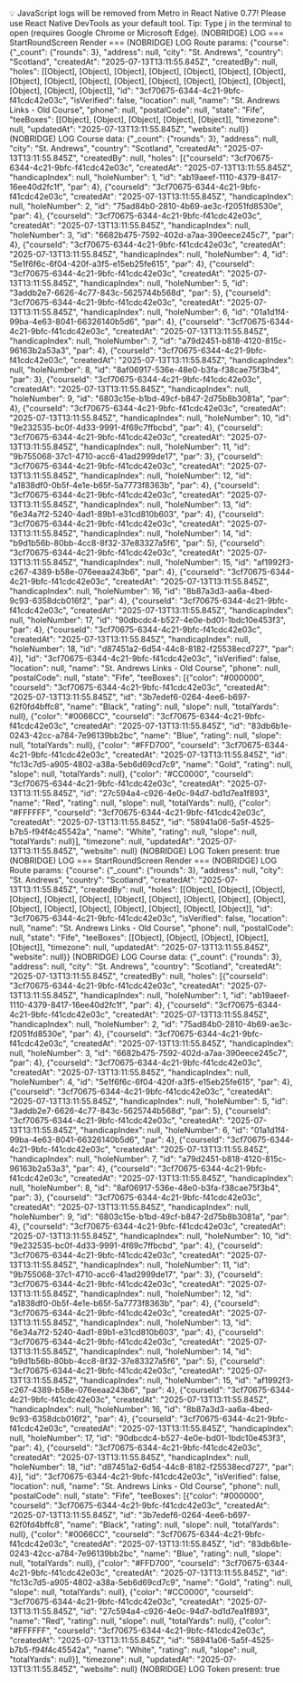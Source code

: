 💡 JavaScript logs will be removed from Metro in React Native 0.77! Please use React Native DevTools as your default tool. Tip: Type j in the terminal to open (requires Google Chrome or Microsoft Edge).
(NOBRIDGE) LOG === StartRoundScreen Render ===
(NOBRIDGE) LOG Route params: {"course": {"\_count": {"rounds": 3}, "address": null, "city": "St. Andrews", "country": "Scotland", "createdAt": "2025-07-13T13:11:55.845Z", "createdBy": null, "holes": [[Object], [Object], [Object], [Object], [Object], [Object], [Object], [Object], [Object], [Object], [Object], [Object], [Object], [Object], [Object], [Object], [Object], [Object]], "id": "3cf70675-6344-4c21-9bfc-f41cdc42e03c", "isVerified": false, "location": null, "name": "St. Andrews Links - Old Course", "phone": null, "postalCode": null, "state": "Fife", "teeBoxes": [[Object], [Object], [Object], [Object], [Object]], "timezone": null, "updatedAt": "2025-07-13T13:11:55.845Z", "website": null}}
(NOBRIDGE) LOG Course data: {"\_count": {"rounds": 3}, "address": null, "city": "St. Andrews", "country": "Scotland", "createdAt": "2025-07-13T13:11:55.845Z", "createdBy": null, "holes": [{"courseId": "3cf70675-6344-4c21-9bfc-f41cdc42e03c", "createdAt": "2025-07-13T13:11:55.845Z", "handicapIndex": null, "holeNumber": 1, "id": "ab19aeef-1110-4379-8417-16ee40d2fc1f", "par": 4}, {"courseId": "3cf70675-6344-4c21-9bfc-f41cdc42e03c", "createdAt": "2025-07-13T13:11:55.845Z", "handicapIndex": null, "holeNumber": 2, "id": "75ad84b0-2810-4b69-ae3c-f2051fd8530e", "par": 4}, {"courseId": "3cf70675-6344-4c21-9bfc-f41cdc42e03c", "createdAt": "2025-07-13T13:11:55.845Z", "handicapIndex": null, "holeNumber": 3, "id": "6682b475-7592-402d-a7aa-390eece245c7", "par": 4}, {"courseId": "3cf70675-6344-4c21-9bfc-f41cdc42e03c", "createdAt": "2025-07-13T13:11:55.845Z", "handicapIndex": null, "holeNumber": 4, "id": "5e1f6f6c-6f04-420f-a3f5-e15eb25fe615", "par": 4}, {"courseId": "3cf70675-6344-4c21-9bfc-f41cdc42e03c", "createdAt": "2025-07-13T13:11:55.845Z", "handicapIndex": null, "holeNumber": 5, "id": "3addb2e7-6626-4c77-843c-5625744b568d", "par": 5}, {"courseId": "3cf70675-6344-4c21-9bfc-f41cdc42e03c", "createdAt": "2025-07-13T13:11:55.845Z", "handicapIndex": null, "holeNumber": 6, "id": "01a1d1f4-99ba-4e63-8041-66326140b5d6", "par": 4}, {"courseId": "3cf70675-6344-4c21-9bfc-f41cdc42e03c", "createdAt": "2025-07-13T13:11:55.845Z", "handicapIndex": null, "holeNumber": 7, "id": "a79d2451-b818-4120-815c-96163b2a53a3", "par": 4}, {"courseId": "3cf70675-6344-4c21-9bfc-f41cdc42e03c", "createdAt": "2025-07-13T13:11:55.845Z", "handicapIndex": null, "holeNumber": 8, "id": "8af06917-536e-48e0-b3fa-f38cae75f3b4", "par": 3}, {"courseId": "3cf70675-6344-4c21-9bfc-f41cdc42e03c", "createdAt": "2025-07-13T13:11:55.845Z", "handicapIndex": null, "holeNumber": 9, "id": "6803c15e-b1bd-49cf-b847-2d75b8b3081a", "par": 4}, {"courseId": "3cf70675-6344-4c21-9bfc-f41cdc42e03c", "createdAt": "2025-07-13T13:11:55.845Z", "handicapIndex": null, "holeNumber": 10, "id": "9e232535-bc0f-4d33-9991-4f69c7ffbcbd", "par": 4}, {"courseId": "3cf70675-6344-4c21-9bfc-f41cdc42e03c", "createdAt": "2025-07-13T13:11:55.845Z", "handicapIndex": null, "holeNumber": 11, "id": "9b755068-37c1-4710-acc6-41ad2999de17", "par": 3}, {"courseId": "3cf70675-6344-4c21-9bfc-f41cdc42e03c", "createdAt": "2025-07-13T13:11:55.845Z", "handicapIndex": null, "holeNumber": 12, "id": "a1838df0-0b5f-4e1e-b65f-5a7773f8363b", "par": 4}, {"courseId": "3cf70675-6344-4c21-9bfc-f41cdc42e03c", "createdAt": "2025-07-13T13:11:55.845Z", "handicapIndex": null, "holeNumber": 13, "id": "6e34a7f2-5240-4ad1-89b1-e31cd810b603", "par": 4}, {"courseId": "3cf70675-6344-4c21-9bfc-f41cdc42e03c", "createdAt": "2025-07-13T13:11:55.845Z", "handicapIndex": null, "holeNumber": 14, "id": "b9d1b56b-80bb-4cc8-8f32-37e83327a5f6", "par": 5}, {"courseId": "3cf70675-6344-4c21-9bfc-f41cdc42e03c", "createdAt": "2025-07-13T13:11:55.845Z", "handicapIndex": null, "holeNumber": 15, "id": "af1992f3-c267-4389-b58e-076eeaa243b6", "par": 4}, {"courseId": "3cf70675-6344-4c21-9bfc-f41cdc42e03c", "createdAt": "2025-07-13T13:11:55.845Z", "handicapIndex": null, "holeNumber": 16, "id": "8b87a3d3-aa6a-4bed-9c93-6358dcb016f2", "par": 4}, {"courseId": "3cf70675-6344-4c21-9bfc-f41cdc42e03c", "createdAt": "2025-07-13T13:11:55.845Z", "handicapIndex": null, "holeNumber": 17, "id": "90dbcdc4-b527-4e0e-bd01-1bdc10e453f3", "par": 4}, {"courseId": "3cf70675-6344-4c21-9bfc-f41cdc42e03c", "createdAt": "2025-07-13T13:11:55.845Z", "handicapIndex": null, "holeNumber": 18, "id": "d87451a2-6d54-44c8-8182-f25538ecd727", "par": 4}], "id": "3cf70675-6344-4c21-9bfc-f41cdc42e03c", "isVerified": false, "location": null, "name": "St. Andrews Links - Old Course", "phone": null, "postalCode": null, "state": "Fife", "teeBoxes": [{"color": "#000000", "courseId": "3cf70675-6344-4c21-9bfc-f41cdc42e03c", "createdAt": "2025-07-13T13:11:55.845Z", "id": "3b7edef6-0264-4ee6-b697-62f0fd4bffc8", "name": "Black", "rating": null, "slope": null, "totalYards": null}, {"color": "#0066CC", "courseId": "3cf70675-6344-4c21-9bfc-f41cdc42e03c", "createdAt": "2025-07-13T13:11:55.845Z", "id": "83db6b1e-0243-42cc-a784-7e96139bb2bc", "name": "Blue", "rating": null, "slope": null, "totalYards": null}, {"color": "#FFD700", "courseId": "3cf70675-6344-4c21-9bfc-f41cdc42e03c", "createdAt": "2025-07-13T13:11:55.845Z", "id": "fc13c7d5-a905-4802-a38a-5eb6d69cd7c9", "name": "Gold", "rating": null, "slope": null, "totalYards": null}, {"color": "#CC0000", "courseId": "3cf70675-6344-4c21-9bfc-f41cdc42e03c", "createdAt": "2025-07-13T13:11:55.845Z", "id": "27c594a4-c926-4e0c-94d7-bd1d7ea1f893", "name": "Red", "rating": null, "slope": null, "totalYards": null}, {"color": "#FFFFFF", "courseId": "3cf70675-6344-4c21-9bfc-f41cdc42e03c", "createdAt": "2025-07-13T13:11:55.845Z", "id": "58941a06-5a5f-4525-b7b5-f94f4c45542a", "name": "White", "rating": null, "slope": null, "totalYards": null}], "timezone": null, "updatedAt": "2025-07-13T13:11:55.845Z", "website": null}
(NOBRIDGE) LOG Token present: true
(NOBRIDGE) LOG === StartRoundScreen Render ===
(NOBRIDGE) LOG Route params: {"course": {"\_count": {"rounds": 3}, "address": null, "city": "St. Andrews", "country": "Scotland", "createdAt": "2025-07-13T13:11:55.845Z", "createdBy": null, "holes": [[Object], [Object], [Object], [Object], [Object], [Object], [Object], [Object], [Object], [Object], [Object], [Object], [Object], [Object], [Object], [Object], [Object], [Object]], "id": "3cf70675-6344-4c21-9bfc-f41cdc42e03c", "isVerified": false, "location": null, "name": "St. Andrews Links - Old Course", "phone": null, "postalCode": null, "state": "Fife", "teeBoxes": [[Object], [Object], [Object], [Object], [Object]], "timezone": null, "updatedAt": "2025-07-13T13:11:55.845Z", "website": null}}
(NOBRIDGE) LOG Course data: {"\_count": {"rounds": 3}, "address": null, "city": "St. Andrews", "country": "Scotland", "createdAt": "2025-07-13T13:11:55.845Z", "createdBy": null, "holes": [{"courseId": "3cf70675-6344-4c21-9bfc-f41cdc42e03c", "createdAt": "2025-07-13T13:11:55.845Z", "handicapIndex": null, "holeNumber": 1, "id": "ab19aeef-1110-4379-8417-16ee40d2fc1f", "par": 4}, {"courseId": "3cf70675-6344-4c21-9bfc-f41cdc42e03c", "createdAt": "2025-07-13T13:11:55.845Z", "handicapIndex": null, "holeNumber": 2, "id": "75ad84b0-2810-4b69-ae3c-f2051fd8530e", "par": 4}, {"courseId": "3cf70675-6344-4c21-9bfc-f41cdc42e03c", "createdAt": "2025-07-13T13:11:55.845Z", "handicapIndex": null, "holeNumber": 3, "id": "6682b475-7592-402d-a7aa-390eece245c7", "par": 4}, {"courseId": "3cf70675-6344-4c21-9bfc-f41cdc42e03c", "createdAt": "2025-07-13T13:11:55.845Z", "handicapIndex": null, "holeNumber": 4, "id": "5e1f6f6c-6f04-420f-a3f5-e15eb25fe615", "par": 4}, {"courseId": "3cf70675-6344-4c21-9bfc-f41cdc42e03c", "createdAt": "2025-07-13T13:11:55.845Z", "handicapIndex": null, "holeNumber": 5, "id": "3addb2e7-6626-4c77-843c-5625744b568d", "par": 5}, {"courseId": "3cf70675-6344-4c21-9bfc-f41cdc42e03c", "createdAt": "2025-07-13T13:11:55.845Z", "handicapIndex": null, "holeNumber": 6, "id": "01a1d1f4-99ba-4e63-8041-66326140b5d6", "par": 4}, {"courseId": "3cf70675-6344-4c21-9bfc-f41cdc42e03c", "createdAt": "2025-07-13T13:11:55.845Z", "handicapIndex": null, "holeNumber": 7, "id": "a79d2451-b818-4120-815c-96163b2a53a3", "par": 4}, {"courseId": "3cf70675-6344-4c21-9bfc-f41cdc42e03c", "createdAt": "2025-07-13T13:11:55.845Z", "handicapIndex": null, "holeNumber": 8, "id": "8af06917-536e-48e0-b3fa-f38cae75f3b4", "par": 3}, {"courseId": "3cf70675-6344-4c21-9bfc-f41cdc42e03c", "createdAt": "2025-07-13T13:11:55.845Z", "handicapIndex": null, "holeNumber": 9, "id": "6803c15e-b1bd-49cf-b847-2d75b8b3081a", "par": 4}, {"courseId": "3cf70675-6344-4c21-9bfc-f41cdc42e03c", "createdAt": "2025-07-13T13:11:55.845Z", "handicapIndex": null, "holeNumber": 10, "id": "9e232535-bc0f-4d33-9991-4f69c7ffbcbd", "par": 4}, {"courseId": "3cf70675-6344-4c21-9bfc-f41cdc42e03c", "createdAt": "2025-07-13T13:11:55.845Z", "handicapIndex": null, "holeNumber": 11, "id": "9b755068-37c1-4710-acc6-41ad2999de17", "par": 3}, {"courseId": "3cf70675-6344-4c21-9bfc-f41cdc42e03c", "createdAt": "2025-07-13T13:11:55.845Z", "handicapIndex": null, "holeNumber": 12, "id": "a1838df0-0b5f-4e1e-b65f-5a7773f8363b", "par": 4}, {"courseId": "3cf70675-6344-4c21-9bfc-f41cdc42e03c", "createdAt": "2025-07-13T13:11:55.845Z", "handicapIndex": null, "holeNumber": 13, "id": "6e34a7f2-5240-4ad1-89b1-e31cd810b603", "par": 4}, {"courseId": "3cf70675-6344-4c21-9bfc-f41cdc42e03c", "createdAt": "2025-07-13T13:11:55.845Z", "handicapIndex": null, "holeNumber": 14, "id": "b9d1b56b-80bb-4cc8-8f32-37e83327a5f6", "par": 5}, {"courseId": "3cf70675-6344-4c21-9bfc-f41cdc42e03c", "createdAt": "2025-07-13T13:11:55.845Z", "handicapIndex": null, "holeNumber": 15, "id": "af1992f3-c267-4389-b58e-076eeaa243b6", "par": 4}, {"courseId": "3cf70675-6344-4c21-9bfc-f41cdc42e03c", "createdAt": "2025-07-13T13:11:55.845Z", "handicapIndex": null, "holeNumber": 16, "id": "8b87a3d3-aa6a-4bed-9c93-6358dcb016f2", "par": 4}, {"courseId": "3cf70675-6344-4c21-9bfc-f41cdc42e03c", "createdAt": "2025-07-13T13:11:55.845Z", "handicapIndex": null, "holeNumber": 17, "id": "90dbcdc4-b527-4e0e-bd01-1bdc10e453f3", "par": 4}, {"courseId": "3cf70675-6344-4c21-9bfc-f41cdc42e03c", "createdAt": "2025-07-13T13:11:55.845Z", "handicapIndex": null, "holeNumber": 18, "id": "d87451a2-6d54-44c8-8182-f25538ecd727", "par": 4}], "id": "3cf70675-6344-4c21-9bfc-f41cdc42e03c", "isVerified": false, "location": null, "name": "St. Andrews Links - Old Course", "phone": null, "postalCode": null, "state": "Fife", "teeBoxes": [{"color": "#000000", "courseId": "3cf70675-6344-4c21-9bfc-f41cdc42e03c", "createdAt": "2025-07-13T13:11:55.845Z", "id": "3b7edef6-0264-4ee6-b697-62f0fd4bffc8", "name": "Black", "rating": null, "slope": null, "totalYards": null}, {"color": "#0066CC", "courseId": "3cf70675-6344-4c21-9bfc-f41cdc42e03c", "createdAt": "2025-07-13T13:11:55.845Z", "id": "83db6b1e-0243-42cc-a784-7e96139bb2bc", "name": "Blue", "rating": null, "slope": null, "totalYards": null}, {"color": "#FFD700", "courseId": "3cf70675-6344-4c21-9bfc-f41cdc42e03c", "createdAt": "2025-07-13T13:11:55.845Z", "id": "fc13c7d5-a905-4802-a38a-5eb6d69cd7c9", "name": "Gold", "rating": null, "slope": null, "totalYards": null}, {"color": "#CC0000", "courseId": "3cf70675-6344-4c21-9bfc-f41cdc42e03c", "createdAt": "2025-07-13T13:11:55.845Z", "id": "27c594a4-c926-4e0c-94d7-bd1d7ea1f893", "name": "Red", "rating": null, "slope": null, "totalYards": null}, {"color": "#FFFFFF", "courseId": "3cf70675-6344-4c21-9bfc-f41cdc42e03c", "createdAt": "2025-07-13T13:11:55.845Z", "id": "58941a06-5a5f-4525-b7b5-f94f4c45542a", "name": "White", "rating": null, "slope": null, "totalYards": null}], "timezone": null, "updatedAt": "2025-07-13T13:11:55.845Z", "website": null}
(NOBRIDGE) LOG Token present: true
